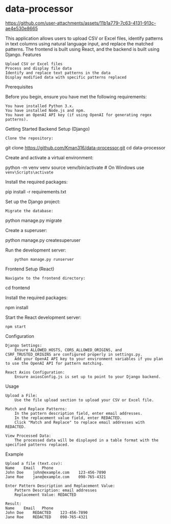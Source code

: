 # data-processor


https://github.com/user-attachments/assets/11b1a779-7c63-4131-913c-ae4e530e8665


This application allows users to upload CSV or Excel files, identify patterns in text columns using natural language input, and replace the matched patterns. The frontend is built using React, and the backend is built using Django.
Features

    Upload CSV or Excel files
    Process and display file data
    Identify and replace text patterns in the data
    Display modified data with specific patterns replaced

Prerequisites

Before you begin, ensure you have met the following requirements:

    You have installed Python 3.x.
    You have installed Node.js and npm.
    You have an OpenAI API key (if using OpenAI for generating regex patterns).

Getting Started
Backend Setup (Django)

    Clone the repository:

git clone https://github.com/Kman316/data-processor.git
cd data-processor


Create and activate a virtual environment:

python -m venv venv
source venv/bin/activate  # On Windows use `venv\Scripts\activate`

Install the required packages:

pip install -r requirements.txt

Set up the Django project:

    Migrate the database:

python manage.py migrate

Create a superuser:

python manage.py createsuperuser

Run the development server:

        python manage.py runserver

Frontend Setup (React)

    Navigate to the frontend directory:

cd frontend

Install the required packages:

npm install

Start the React development server:

    npm start

Configuration

    Django Settings:
        Ensure ALLOWED_HOSTS, CORS_ALLOWED_ORIGINS, and CSRF_TRUSTED_ORIGINS are configured properly in settings.py.
        Add your OpenAI API key to your environment variables if you plan to use the OpenAI API for pattern matching.

    React Axios Configuration:
        Ensure axiosConfig.js is set up to point to your Django backend.

Usage

    Upload a File:
        Use the file upload section to upload your CSV or Excel file.

    Match and Replace Patterns:
        In the pattern description field, enter email addresses.
        In the replacement value field, enter REDACTED.
        Click "Match and Replace" to replace email addresses with REDACTED.

    View Processed Data:
        The processed data will be displayed in a table format with the specified patterns replaced.

Example

    Upload a file (text.csv):
    Name	Email	Phone
    John Doe	john@example.com	123-456-7890
    Jane Roe	jane@example.com	098-765-4321

    Enter Pattern Description and Replacement Value:
        Pattern Description: email addresses
        Replacement Value: REDACTED

    Result:
    Name	Email	Phone
    John Doe	REDACTED	123-456-7890
    Jane Roe	REDACTED	098-765-4321


